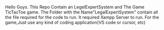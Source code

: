 Hello Guys.
This Repo Contain an LegelExpertSystem and The Game TicTacToe game.
The Folder with the Name"LegalExpertSystem" contain all the file required for the code to run.
It required Xampp Server to run.
For the game,Just use any kind of coding application(VS code or cursor, etc)
